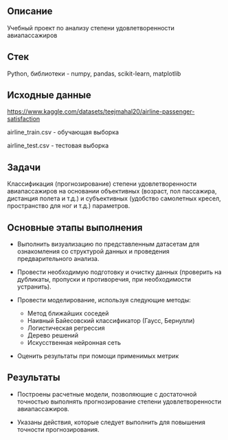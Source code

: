 ## Описание

Учебный проект по анализу степени удовлетворенности авиапассажиров

## Стек

Python, библиотеки - numpy, pandas, scikit-learn, matplotlib

## Исходные данные

https://www.kaggle.com/datasets/teejmahal20/airline-passenger-satisfaction

airline_train.csv - обучающая выборка

airline_test.csv - тестовая выборка

## Задачи

Классификация (прогнозирование) степени удовлетворенности авиапассажиров на основании объективных (возраст, пол пассажира, дистанция полета и т.д.) и субъективных (удобство самолетных кресел, пространство для ног и т.д.) параметров.

## Основные этапы выполнения

- Выполнить визуализацию по представленным датасетам для ознакомления со структурой данных и проведения предварительного анализа.

- Провести необходимую подготовку и очистку данных (проверить на дубликаты, пропуски и противоречия, при необходимости устранить).

- Провести моделирование, используя следующие методы:
    
    + Метод ближайших соседей
    + Наивный Байесовский классификатор (Гаусс, Бернулли)
    + Логистическая регрессия
    + Дерево решений
    + Искусственная нейронная сеть

- Оценить результаты при помощи применимых метрик

## Результаты

- Построены расчетные модели, позволяющие с достаточной точностью выполнять прогнозирование степени удовлетворенности авиапассажиров.

- Указаны действия, которые следует выполнить для повышения точности прогнозирования. 